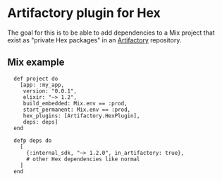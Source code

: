 # Artifactory plugin for Hex

The goal for this is to be able to add dependencies to a Mix project that exist
as "private Hex packages" in an
[Artifactory](https://www.jfrog.com/artifactory/) repository.

## Mix example

```
  def project do
    [app: :my_app,
     version: "0.0.1",
     elixir: "~> 1.2",
     build_embedded: Mix.env == :prod,
     start_permanent: Mix.env == :prod,
     hex_plugins: [Artifactory.HexPlugin],
     deps: deps]
  end

  defp deps do
    [
      {:internal_sdk, "~> 1.2.0", in_artifactory: true},
      # other Hex dependencies like normal
    ]
  end
```
